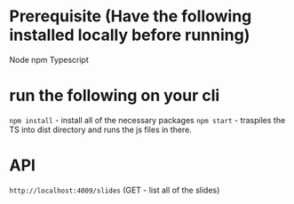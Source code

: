 # Prerequisite (Have the following installed locally before running)
Node
npm
Typescript

# run the following on your cli
`npm install` - install all of the necessary packages 
`npm start` - traspiles the TS into dist directory and runs the js files in there. 

# API
`http://localhost:4009/slides` (GET - list all of the slides)